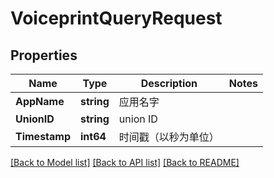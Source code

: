 # VoiceprintQueryRequest

## Properties
Name | Type | Description | Notes
------------ | ------------- | ------------- | -------------
**AppName** | **string** | 应用名字 | 
**UnionID** | **string** | union ID | 
**Timestamp** | **int64** | 时间戳（以秒为单位） | 

[[Back to Model list]](../README.md#documentation-for-models) [[Back to API list]](../README.md#documentation-for-api-endpoints) [[Back to README]](../README.md)


